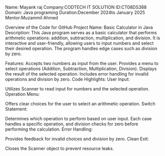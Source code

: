 Name: Mayank raj
Company:CODTECH IT SOLUTION
ID:CT08DS388
Domain: Java programing
Duration:December 2024to January 2025
Mentor:Muzammil Ahmed

Overview of the Code for GitHub
Project Name: Basic Calculator in Java
Description:
This Java program serves as a basic calculator that performs arithmetic operations: addition, subtraction, multiplication, and division. It is interactive and user-friendly, allowing users to input numbers and select their desired operation. The program handles edge cases such as division by zero.

Features:
Accepts two numbers as input from the user.
Provides a menu to select operations (Addition, Subtraction, Multiplication, Division).
Displays the result of the selected operation.
Includes error handling for invalid operations and division by zero.
Code Highlights:
User Input:

Utilizes Scanner to read input for numbers and the selected operation.
Operation Menu:

Offers clear choices for the user to select an arithmetic operation.
Switch Statement:

Determines which operation to perform based on user input.
Each case handles a specific operation, and division checks for zero before performing the calculation.
Error Handling:

Provides feedback for invalid choices and division by zero.
Clean Exit:

Closes the Scanner object to prevent resource leaks.
